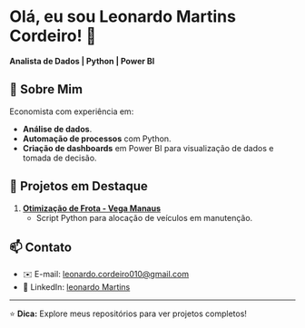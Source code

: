 # Olá, eu sou Leonardo Martins Cordeiro! 👋

**Analista de Dados | Python | Power BI**

## 🚀 Sobre Mim
Economista com experiência em:
- **Análise de dados**.
- **Automação de processos** com Python.
- **Criação de dashboards** em Power BI para visualização de dados e tomada de decisão.


## 📂 Projetos em Destaque
1. **[Otimização de Frota - Vega Manaus]([link_do_repositorio](https://github.com/Senhor-Kratos/Alocao_Veiculos))**  
   - Script Python para alocação de veículos em manutenção.

## 📫 Contato
- ✉️ E-mail: [leonardo.cordeiro010@gmail.com](mailto:leonardo.cordeiro010@gmail.com)
- 🔗 LinkedIn: [leonardo Martins](www.linkedin.com/in/leonardo-martins-444910184)

---

⭐ **Dica:** Explore meus repositórios para ver projetos completos!
